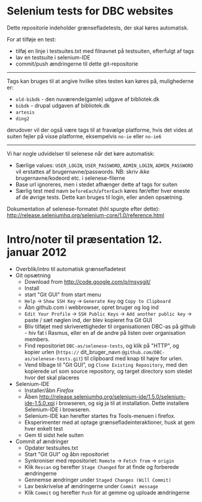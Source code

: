 # Selenium tests for DBC websites

Dette repositorie indeholder grænsefladetests, der skal køres automatisk.

For at tilføje en test: 

- tilføj en linje i testsuites.txt med filnavnet på testsuiten, efterfulgt af tags
- lav en testsuite i selenium-IDE
- commit/push ændringerne til dette git-repositorie

----

Tags kan bruges til at angive hvilke sites testen kan køres på, mulighederne er:

- `old-bibdk` - den nuværende(gamle) udgave af bibliotek.dk
- `bibdk` - drupal udgaven af bibliotek.dk
- `artesis` 
- `ding2` 

derudover vil der også være tags til at fravælge platforme, hvis det vides at suiten fejler på visse platforme, eksempelvis `no-ie` eller `no-ie6` 

----

Vi har nogle udvidelser til selenese når det køre automatisk: 
- Særlige values: `USER_LOGIN`, `USER_PASSWORD`, `ADMIN_LOGIN`, `ADMIN_PASSWORD` vil erstattes af brugernavne/passwords. NB: skriv _ikke_ brugernavne/kodeord etc. i selenese-filerne
- Base url ignoreres, men i stedet afhænger dette af tags for suiten
- Særlig test med navn `beforeEach`/`afterEach` køres før/efter hver eneste af de øvrige tests. Dette kan bruges til login, eller anden opsætning.

Dokumentation af selenese-formatet (hhl spurgte efter dette): http://release.seleniumhq.org/selenium-core/1.0/reference.html

# Intro/noter til præsentation 12. januar 2012

- Overblik/intro til automatisk grænsefladetest
- Git opsætning
    - Download from http://code.google.com/p/msysgit/
    - Install
    - start "Git GUI" from start menu
    - `Help` -> `Show SSH Key` -> `Generate Key` og `Copy to Clipboard`
    - Åbn github.com i webbrowser, opret bruger og log ind
    - `Edit Your Profile` -> `SSH Public Keys` -> `Add another public key` -> paste / sæt nøglen ind, der blev kopieret fra Git GUI
    - Bliv tilføjet med skriverettigheder til organisationen DBC-as på github - hiv fat i Rasmus, eller en af de andre på listen over organisation members.
    - Find repositoriet `DBC-as/selenese-tests`, og klik på "HTTP", og kopier urlen (`https://` dit_bruger_navn `@github.com/DBC-as/selenese-tests.git`) til clipboard med knap til højre for urlen.
    - Vend tilbage til "Git GUI", og `Clone Existing Repository`, med den kopierede url som source repository, og target directory som stedet hvor det skal placeres
- Selenium-IDE
    - Installer/åbn *Firefox*
    - Åben http://release.seleniumhq.org/selenium-ide/1.5.0/selenium-ide-1.5.0.xpi i browseren, og sig ja til at installation. Dette installere Selenium-IDE i browseren.
    - Selenium-IDE kan herefter startes fra Tools-menuen i firefox.
    - Eksperimenter med at optage grænsefladeinteraktioner, husk at gem hver enkelt test
    - Gem til sidst hele suiten
- Commit af ændringer
    - Opdater testsuites.txt
    - Start "Git GUI" og åbn repositoriet
    - Synkroniser med repositoriet: `Remote` -> `Fetch from` -> `origin`
    - Klik `Rescan` og herefter `Stage Changed` for at finde og forberede ændringerne
    - Gennemse ændringer under `Staged Changes (Will Commit)`
    - Lav beskrivelse af ændringerne under `Commit message`
    - Klik `Commit` og herefter `Push` for at gemme og uploade ændringerne
